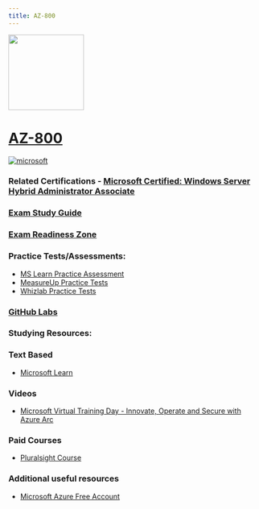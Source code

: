 ```yaml
---
title: AZ-800
---
```


<img src="/az-800.png" width="150" height="150">

# [AZ-800](https://learn.microsoft.com/certifications/exams/az-800)

<a href='https://learn.microsoft.com/en-us/certifications/browse/?type=role-based&levels=intermediate' target="_blank"><img alt='microsoft' src='https://img.shields.io/badge/associate-100000?style=for-the-badge&logo=microsoft&logoColor=white&labelColor=0078D4&color=212221'/></a> 

### Related Certifications - [Microsoft Certified: Windows Server Hybrid Administrator Associate](https://learn.microsoft.com/en-us/certifications/windows-server-hybrid-administrator)

### [Exam Study Guide](https://aka.ms/az800-studyguide)
### [Exam Readiness Zone](https://learn.microsoft.com/en-us/shows/exam-readiness-zone/preparing-for-az-800-deploy-and-manage-active-directory-domain-services-as-ds-in-on-premises-and-cloud-environments-segment-1-of-5/)

### Practice Tests/Assessments:
- [MS Learn Practice Assessment](https://learn.microsoft.com/certifications/exams/az-800/practice/assessment?assessment-type=practice&assessmentId=67)
- [MeasureUp Practice Tests](https://www.measureup.com/microsoft-practice-test-az-800-administering-windows-server-hybrid-core-infrastructure.html#u44)
- [Whizlab Practice Tests](https://www.whizlabs.com/microsoft-azure-certification-az-800/)

### [GitHub Labs](https://aka.ms/az800labs)

### Studying Resources:

### Text Based
- [Microsoft Learn](https://learn.microsoft.com/certifications/exams/az-800)
### Videos
- [Microsoft Virtual Training Day - Innovate, Operate and Secure with Azure Arc](https://events.microsoft.com/en-us/allevents/?language=English&clientTimeZone=1&search=Microsoft%20Azure%20Virtual%20Training%20Day:%20Innovate,%20Operate%20and%20Secure%20with%20Azure%20Arc&role=Developers)
### Paid Courses
- [Pluralsight Course](https://www.pluralsight.com/paths/administering-windows-server-hybrid-core-infrastructure-az-800)
### Additional useful resources
- [Microsoft Azure Free Account](https://azure.microsoft.com/en-us/offers/ms-azr-0044p)
